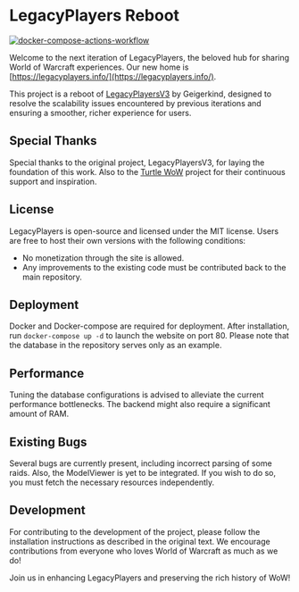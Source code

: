 # LegacyPlayers Reboot
[![docker-compose-actions-workflow](https://github.com/YamaYAML/LegacyPlayersV4/actions/workflows/build.yml/badge.svg?branch=main)](https://github.com/YamaYAML/LegacyPlayersV4/actions/workflows/build.yml)

Welcome to the next iteration of LegacyPlayers, the beloved hub for sharing World of Warcraft experiences. Our new home is [https://legacyplayers.info/](https://legacyplayers.info/).

This project is a reboot of [LegacyPlayersV3](https://github.com/Geigerkind/LegacyPlayersV3) by Geigerkind, designed to resolve the scalability issues encountered by previous iterations and ensuring a smoother, richer experience for users.

## Special Thanks

Special thanks to the original project, LegacyPlayersV3, for laying the foundation of this work. Also to the [Turtle WoW](https://turtle-wow.org/) project for their continuous support and inspiration.

## License

LegacyPlayers is open-source and licensed under the MIT license. Users are free to host their own versions with the following conditions:

- No monetization through the site is allowed.
- Any improvements to the existing code must be contributed back to the main repository.

## Deployment

Docker and Docker-compose are required for deployment. After installation, run `docker-compose up -d` to launch the website on port 80. Please note that the database in the repository serves only as an example.

## Performance

Tuning the database configurations is advised to alleviate the current performance bottlenecks. The backend might also require a significant amount of RAM.

## Existing Bugs

Several bugs are currently present, including incorrect parsing of some raids. Also, the ModelViewer is yet to be integrated. If you wish to do so, you must fetch the necessary resources independently.

## Development

For contributing to the development of the project, please follow the installation instructions as described in the original text. We encourage contributions from everyone who loves World of Warcraft as much as we do!

Join us in enhancing LegacyPlayers and preserving the rich history of WoW!
